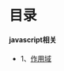# 目录

#### javascript相关
* 1、[作用域](https://github.com/KanadeHu/myblog/blob/main/javascript%E7%9B%B8%E5%85%B3/1%E3%80%81%E4%BD%9C%E7%94%A8%E5%9F%9F.md)
